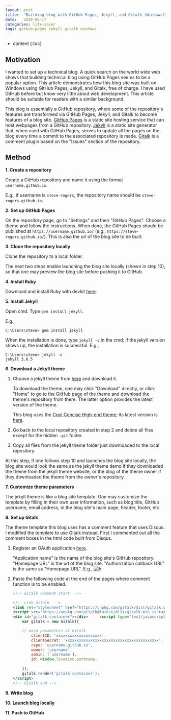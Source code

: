 ```yaml
---
layout: post
title:  "Building blog with GitHub Pages, Jekyll, and Gitalk (Windows)"
date:   2019-06-17
categories: life-saver
tags: github-pages jekyll gitalk windows
---
```


* content
{:toc}

## Motivation
I wanted to set up a technical blog. A quick search on the world wide web shows that building technical blog using GitHub Pages seems to be a popular option. This article demonstrates how this blog site was built on Windows using GitHub Pages, Jekyll, and Gitalk, free of charge. I have used GitHub before but know very little about web development. This article should be suitable for readers with a similar background.



This blog is essentially a GitHub repository, where some of the repository's features are transformed via GitHub Pages, Jekyll, and Gitalk to become features of a blog site. [GitHub Pages](https://pages.github.com/) is a static site hosting service that can host webpages from a GitHub repository. [Jekyll](https://jekyllrb.com/) is a static site generator that, when used with GitHub Pages, serves to update all the pages on the blog every time a commit to the associated repository is made. [Gitalk](https://github.com/gitalk/gitalk) is a comment plugin based on the "Issues" section of the repository.



## Method

**1. Create a repository**

Create a GitHub repository and name it using the format `username.github.io`. 

E.g., if username is `steve-rogers`, the repository name should be `steve-rogers.github.io`.

**2. Set up GitHub Pages**

On the repository page, go to "Settings" and then "GitHub Pages". Choose a theme and follow the instructions. When done, the GitHub Pages should be published at `https://username.github.io/` (e.g., `https://steve-rogers.github.io/`). This is also the url of the blog site to be built.

**3. Clone the repository locally**

Clone the repository to a local folder.

The next two steps enable launching the blog site locally (shown in step 10), so that one may preview the blog site before pushing it to GitHub.

**4. Install Ruby**

Download and install Ruby with devkit [here](https://rubyinstaller.org/downloads/).

**5. Install Jekyll**

Open cmd. Type `gem install jekyll`. 

E.g.,

    C:\Users\steve> gem install jekyll

When the installation is done, type `jekyll -v` in the cmd; if the jekyll version shows up, the installation is successful. E.g.,

    C:\Users\steve> jekyll -v
    jekyll 3.8.5

**6. Download a Jekyll theme**

1. Choose a jekyll theme from [here](http://jekyllthemes.org/) and download it. 

    To download the theme, one may click "Download" directly, or click "Home" to go to the GitHub page of the theme and download the theme's repository from there. The latter option provides the latest version of the theme.
    
    This blog uses the [Cool Concise High-end theme](http://jekyllthemes.org/themes/cool-concise-high-end/); its latest version is [here](https://github.com/Gaohaoyang/gaohaoyang.github.io).
2. Go back to the local repository created in step 2 and delete all files except for the hidden `.git` folder. 
3. Copy all files from the jekyll theme folder just downloaded to the local repository.

At this step, if one follows step 10 and launches the blog site locally, the blog site would look the same as the jekyll theme demo if they downloaded the theme from the jekyll theme website, or the blog of the theme owner if they downloaded the theme from the owner's repository.

**7. Customize theme parameters**

The jekyll theme is like a blog site template. One may customize the template by filling in their own user information, such as blog title, GitHub username, email address, in the blog site's main page, header, footer, etc.

**8. Set up Gitalk**

The theme template this blog uses has a comment feature that uses Disqus. I modified the template to use Gitalk instead. First I commented out all the comment boxes in the html code built from Disqus.

1. Register an OAuth application [here](https://github.com/settings/applications/new).

    "Application name" is the name of the blog site's GitHub repository. "Homepage URL" is the url of the blog site. "Authorization callback URL" is the same as "Homepage URL". E.g.,
    ![h](https://github.com/largecats/largecats.github.io/tree/master/_posts/OAuth-application.png)
2. Paste the following code at the end of the pages where comment function is to be enabled.
    ```html
    <!-- Gitalk comment start  -->

    <!-- Link Gitalk  -->
    <link rel="stylesheet" href="https://unpkg.com/gitalk/dist/gitalk.css">
    <script src="https://unpkg.com/gitalk@latest/dist/gitalk.min.js"></script> 
    <div id="gitalk-container"></div>     <script type="text/javascript">
        var gitalk = new Gitalk({

        // main parameters of Gitalk
            clientID: 'xxxxxxxxxxxxxxxxxxxx',
            clientSecret: 'xxxxxxxxxxxxxxxxxxxxxxxxxxxxxxxxxxxxxxxxx',
            repo: 'username.github.io',
            owner: 'username',
            admin: ['username'],
            id: window.location.pathname,
        
        });
        gitalk.render('gitalk-container');
    </script> 
    <!-- Gitalk end -->
    ```

**9. Write blog**

**10. Launch blog locally**

**11. Push to GitHub**
